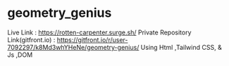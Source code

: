 # geometry_genius
Live Link : https://rotten-carpenter.surge.sh/
Private Repository Link(gitfront.io) : https://gitfront.io/r/user-7092297/k8Md3whYHeNe/geometry-genius/
Using Html ,Tailwind CSS, & Js ,DOM
